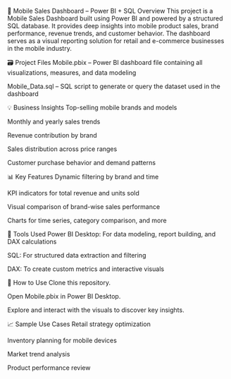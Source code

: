 📱 Mobile Sales Dashboard – Power BI + SQL
Overview
This project is a Mobile Sales Dashboard built using Power BI and powered by a structured SQL database. It provides deep insights into mobile product sales, brand performance, revenue trends, and customer behavior. The dashboard serves as a visual reporting solution for retail and e-commerce businesses in the mobile industry.

🗃️ Project Files
Mobile.pbix – Power BI dashboard file containing all visualizations, measures, and data modeling

Mobile_Data.sql – SQL script to generate or query the dataset used in the dashboard

💡 Business Insights
Top-selling mobile brands and models

Monthly and yearly sales trends

Revenue contribution by brand

Sales distribution across price ranges

Customer purchase behavior and demand patterns

📊 Key Features
Dynamic filtering by brand and time

KPI indicators for total revenue and units sold

Visual comparison of brand-wise sales performance

Charts for time series, category comparison, and more

🧰 Tools Used
Power BI Desktop: For data modeling, report building, and DAX calculations

SQL: For structured data extraction and filtering

DAX: To create custom metrics and interactive visuals

🚀 How to Use
Clone this repository.

Open Mobile.pbix in Power BI Desktop.

Explore and interact with the visuals to discover key insights.

📈 Sample Use Cases
Retail strategy optimization

Inventory planning for mobile devices

Market trend analysis

Product performance review
